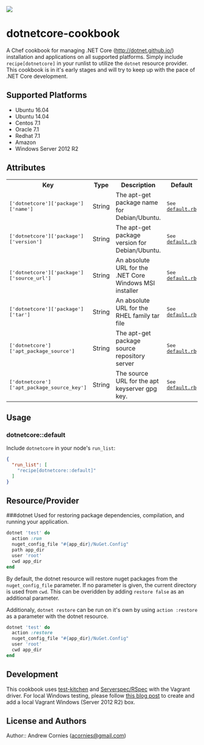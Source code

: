 <a href="https://codeclimate.com/github/acornies/dotnetcore-cookbook"><img src="https://codeclimate.com/github/acornies/dotnetcore-cookbook/badges/gpa.svg" /></a>
# dotnetcore-cookbook

A Chef cookbook for managing .NET Core (http://dotnet.github.io/) installation and applications on all supported platforms. Simply include `recipe[dotnetcore]` in your runlist to utilize the `dotnet` resource provider. This cookbook is in it's early stages and will try to keep up with the pace of .NET Core development.

## Supported Platforms

- Ubuntu 16.04
- Ubuntu 14.04
- Centos 7.1
- Oracle 7.1
- Redhat 7.1
- Amazon
- Windows Server 2012 R2

## Attributes

<table>
  <tr>
    <th>Key</th>
    <th>Type</th>
    <th>Description</th>
    <th>Default</th>
  </tr>
  <tr>
    <td><tt>['dotnetcore']['package']['name']</tt></td>
    <td>String</td>
    <td>The apt-get package name for Debian/Ubuntu.</td>
    <td><tt>See <a href="attributes/default.rb" target="_blank">default.rb</a></tt></td>
  </tr>
  <tr>
    <td><tt>['dotnetcore']['package']['version']</tt></td>
    <td>String</td>
    <td>The apt-get package version for Debian/Ubuntu.</td>
    <td><tt>See <a href="attributes/default.rb" target="_blank">default.rb</a></tt></td>
  </tr>
  <tr>
    <td><tt>['dotnetcore']['package']['source_url']</tt></td>
    <td>String</td>
    <td>An absolute URL for the .NET Core Windows MSI installer</td>
    <td><tt>See <a href="attributes/default.rb" target="_blank">default.rb</a></tt></td>
  </tr>
  <tr>
    <td><tt>['dotnetcore']['package']['tar']</tt></td>
    <td>String</td>
    <td>An absolute URL for the RHEL family tar file</td>
    <td><tt>See <a href="attributes/default.rb" target="_blank">default.rb</a></tt></td>
  </tr>
  <tr>
    <td><tt>['dotnetcore']['apt_package_source']</tt></td>
    <td>String</td>
    <td>The apt-get package source repository server</td>
    <td><tt>See <a href="attributes/default.rb" target="_blank">default.rb</a></tt></td>
  </tr>
  <tr>
    <td><tt>['dotnetcore']['apt_package_source_key']</tt></td>
    <td>String</td>
    <td>The source URL for the apt keyserver gpg key.</td>
    <td><tt>See <a href="attributes/default.rb" target="_blank">default.rb</a></tt></td>
  </tr>
</table>

## Usage

### dotnetcore::default

Include `dotnetcore` in your node's `run_list`:

```json
{
  "run_list": [
    "recipe[dotnetcore::default]"
  ]
}
```

## Resource/Provider

###dotnet
Used for restoring package dependencies, compilation, and running your application.
```ruby
dotnet 'test' do
  action :run
  nuget_config_file "#{app_dir}/NuGet.Config"
  path app_dir
  user 'root'
  cwd app_dir
end
```
By default, the dotnet resource will restore nuget packages from the `nuget_config_file` parameter. If no parameter is given, the current directory is used from `cwd`. This can be overidden by adding `restore false` as an additional parameter.

Additionaly, `dotnet restore` can be run on it's own by using `action :restore` as a parameter with the dotnet resource.
```ruby
dotnet 'test' do
  action :restore
  nuget_config_file "#{app_dir}/NuGet.Config"
  user 'root'
  cwd app_dir
end
```

## Development

This cookbook uses <a href="https://github.com/opscode/test-kitchen" target="_blank">test-kitchen</a> and <a href="http://serverspec.org/" target="_blank">Serverspec/RSpec</a> with the Vagrant driver. For local Windows testing, please follow <a href="http://kitchen.ci/blog/test-kitchen-windows-test-flight-with-vagrant/" target="_blank">this blog post</a> to create and add a local Vagrant Windows (Server 2012 R2) box.

## License and Authors

Author:: Andrew Cornies (acornies@gmail.com)
